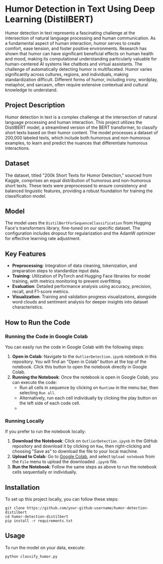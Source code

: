 # Humor Detection in Text Using Deep Learning (DistilBERT)

Humor detection in text represents a fascinating challenge at the intersection of natural language processing and human communication. As a fundamental aspect of human interaction, humor serves to create comfort, ease tension, and foster positive environments. Research has shown that humor can have significant beneficial effects on human health and mood, making its computational understanding particularly valuable for human-centered AI systems like chatbots and virtual assistants.  The challenge of automatically detecting humor is multifaceted. Humor varies significantly across cultures, regions, and individuals, making standardization difficult. Different forms of humor, including irony, wordplay, metaphor, and sarcasm, often require extensive contextual and cultural knowledge to understand.

## Project Description

Humor detection in text is a complex challenge at the intersection of natural language processing and human interaction. This project utilizes the DistilBERT model, a streamlined version of the BERT transformer, to classify short texts based on their humor content. The model processes a dataset of 200,000 labeled texts, which include both humorous and non-humorous examples, to learn and predict the nuances that differentiate humorous interactions.

## Dataset

The dataset, titled "200k Short Texts for Humor Detection," sourced from Kaggle, comprises an equal distribution of humorous and non-humorous short texts. These texts were preprocessed to ensure consistency and balanced linguistic features, providing a robust foundation for training the classification model.

## Model

The model uses the `DistilBertForSequenceClassification` from Hugging Face's transformers library, fine-tuned on our specific dataset. The configuration includes dropout for regularization and the AdamW optimizer for effective learning rate adjustment.

## Key Features

- **Preprocessing**: Integration of data cleaning, tokenization, and preparation steps to standardize input data.
- **Training**: Utilization of PyTorch and Hugging Face libraries for model training, with metrics monitoring to prevent overfitting.
- **Evaluation**: Detailed performance analysis using accuracy, precision, recall, and F1-score metrics.
- **Visualization**: Training and validation progress visualizations, alongside word clouds and sentiment analysis for deeper insights into dataset characteristics.

## How to Run the Code

### Running the Code in Google Colab
You can easily run the code in Google Colab with the following steps:
1. **Open in Colab**: Navigate to the `OutlierDetection.ipynb` notebook in this repository. You will find an "Open in Colab" button at the top of the notebook. Click this button to open the notebook directly in Google Colab.
2. **Running the Notebook**: Once the notebook is open in Google Colab, you can execute the code:
    - Run all cells in sequence by clicking on `Runtime` in the menu bar, then selecting `Run all`.
    - Alternatively, run each cell individually by clicking the play button on the left side of each code cell.
    - 
### Running Locally
If you prefer to run the notebook locally:
1. **Download the Notebook**: Click on `OutlierDetection.ipynb` in the GitHub repository and download it by clicking on `Raw`, then right-clicking and choosing "Save as" to download the file to your local machine.
2. **Upload to Colab**: Go to [Google Colab](https://colab.research.google.com/), and select `Upload notebook` from the `File` menu to upload the downloaded `.ipynb` file.
3. **Run the Notebook**: Follow the same steps as above to run the notebook cells sequentially or individually.


## Installation

To set up this project locally, you can follow these steps:

`git clone https://github.com/your-github-username/humor-detection-distilbert` <br>
`cd humor-detection-distilbert`<br>
`pip install -r requirements.txt`<br>


## Usage

To run the model on your data, execute:

`python classify_humor.py`



